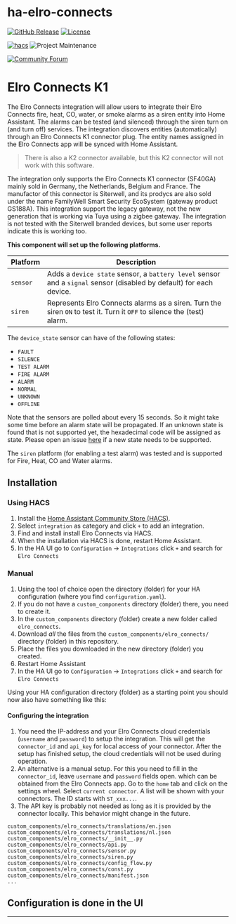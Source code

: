 # ha-elro-connects

[![GitHub Release][releases-shield]][releases]
[![License][license-shield]](LICENSE)

[![hacs][hacsbadge]][hacs]
![Project Maintenance][maintenance-shield]

[![Community Forum][forum-shield]][forum]

# Elro Connects K1
The Elro Connects integration will allow users to integrate their Elro Connects fire, heat, CO, water, or smoke alarms as a siren entity into Home Assistant. The alarms can be tested (and silenced) through the siren turn on (and turn off) services. The integration discovers entities (automatically) through an Elro Connects K1 connector plug. The entity names assigned in the Elro Connects app will be synced with Home Assistant.

> There is also a K2 connector available, but this K2 connector will not work with this software.

The integration only supports the Elro Connects K1 connector (SF40GA) mainly sold in Germany, the Netherlands, Belgium and France. The manufactor of this connector is Siterwell, and its prodycs are also sold under the name FamilyWell Smart Security EcoSystem (gateway product GS188A). This integration support the legacy gateway, not the new generation that is working via Tuya using a zigbee gateway.
The integration is not tested with the Siterwell branded devices, but some user reports indicate this is working too.

**This component will set up the following platforms.**

Platform | Description
-- | --
`sensor` | Adds a `device state` sensor, a `battery level` sensor and a `signal` sensor (disabled by default) for each device.
`siren` | Represents Elro Connects alarms as a siren. Turn the siren `ON` to test it. Turn it `OFF` to silence the (test) alarm.

The `device_state` sensor can have of the following states:
- `FAULT`
- `SILENCE`
- `TEST ALARM`
- `FIRE ALARM`
- `ALARM`
- `NORMAL`
- `UNKNOWN`
- `OFFLINE`

Note that the sensors are polled about every 15 seconds. So it might take some time before an alarm state will be propagated. If an unknown state is found that is not supported yet, the hexadecimal code will be assigned as state. Please open an issue [here](https://github.com/jbouwh/lib-elro-connects/issues/new) if a new state needs to be supported.

The `siren` platform (for enabling a test alarm) was tested and is supported for Fire, Heat, CO and Water alarms.

## Installation

### Using HACS

1. Install the [Home Assistant Community Store (HACS)](https://hacs.xyz/docs/setup/download).
2. Select `integration` as category and click `+` to add an integration.
3. Find and install install Elro Connects via HACS.
4. When the installation via HACS is done, restart Home Assistant.
5. In the HA UI go to `Configuration` -> `Integrations` click `+` and search for `Elro Connects`

### Manual

1. Using the tool of choice open the directory (folder) for your HA configuration (where you find `configuration.yaml`).
2. If you do not have a `custom_components` directory (folder) there, you need to create it.
3. In the `custom_components` directory (folder) create a new folder called `elro_connects`.
4. Download _all_ the files from the `custom_components/elro_connects/` directory (folder) in this repository.
5. Place the files you downloaded in the new directory (folder) you created.
6. Restart Home Assistant
7. In the HA UI go to `Configuration` -> `Integrations` click `+` and search for `Elro Connects`

Using your HA configuration directory (folder) as a starting point you should now also have something like this:

#### Configuring the integration

1. You need the IP-address and your Elro Connects cloud credentials (`username` and `password`) to setup the integration. This will get the `connector_id` and `api_key` for local access of your connector. After the setup has finished setup, the cloud credentials will not be used during operation.
2. An alternative is a manual setup. For this you need to fill in the `connector_id`, leave `username` and `password` fields open. which can be obtained from the Elro Connects app. Go to the `home` tab and click on the settings wheel. Select `current connector`. A list will be shown with your connectors. The ID starts with `ST_xxx...`.
3. The API key is probably not needed as long as it is provided by the connector locally. This behavior might change in the future.


```text
custom_components/elro_connects/translations/en.json
custom_components/elro_connects/translations/nl.json
custom_components/elro_connects/__init__.py
custom_components/elro_connects/api.py
custom_components/elro_connects/sensor.py
custom_components/elro_connects/siren.py
custom_components/elro_connects/config_flow.py
custom_components/elro_connects/const.py
custom_components/elro_connects/manifest.json
...
```

## Configuration is done in the UI

<!---->


***

[elro_connects]: https://github.com/jbouwh/ha-elro-connects
[hacs]: https://github.com/custom-components/hacs
[hacsbadge]: https://img.shields.io/badge/HACS-Custom-orange.svg?style=for-the-badge
[forum-shield]: https://img.shields.io/badge/community-forum-brightgreen.svg?style=for-the-badge
[forum]: https://community.home-assistant.io/
[license-shield]: https://img.shields.io/github/license/custom-components/blueprint.svg?style=for-the-badge
[maintenance-shield]: https://img.shields.io/badge/maintainer-Jan%20Bouwhuis-blue.svg?style=for-the-badge
[releases-shield]: https://img.shields.io/github/v/release/jbouwh/ha-elro-connects?include_prereleases&style=for-the-badge
[releases]: https://github.com/jbouwh/ha-elro-connects/releases
